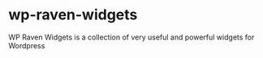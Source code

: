 # wp-raven-widgets
WP Raven Widgets is a collection of very useful and powerful widgets for Wordpress
